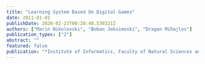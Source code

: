 ```yaml
---
title: "Learning System Based On Digital Games"
date: 2011-01-01
publishDate: 2020-02-23T00:28:40.530321Z
authors: ["Marin Nikolovski", "Boban Joksimoski", "Dragan Mihajlov"]
publication_types: ["2"]
abstract: ""
featured: false
publication: "*Institute of Informatics, Faculty of Natural Sciences and Mathematics, Ss~…*"
---
```



